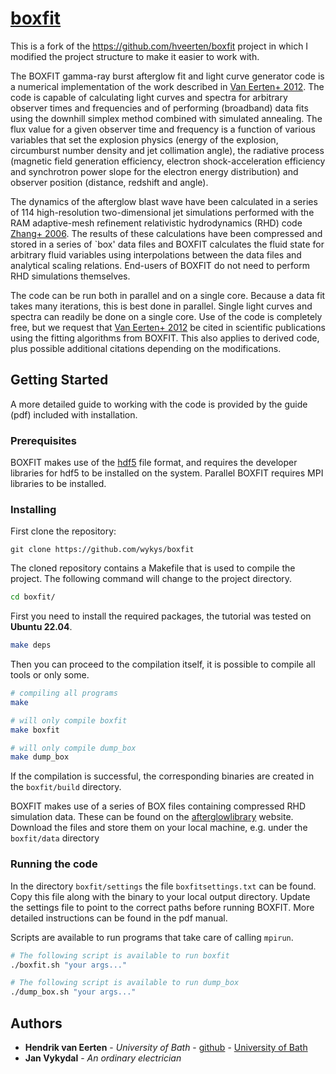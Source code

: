 # [boxfit](https://github.com/wykys/boxfit)

This is a fork of the https://github.com/hveerten/boxfit project in which I modified the project structure to make it easier to work with.

The BOXFIT gamma-ray burst afterglow fit and light curve generator code is a numerical implementation of the work described in [Van Eerten+ 2012](https://ui.adsabs.harvard.edu/abs/2012ApJ...749...44V/abstract). The code is capable of calculating light curves and spectra for arbitrary observer times and frequencies and of performing (broadband) data fits using the downhill simplex method combined with simulated annealing. The flux value for a given observer time and frequency is a function of various variables that set the explosion physics (energy of the explosion, circumburst number density and jet collimation angle), the radiative process (magnetic field generation efficiency, electron shock-acceleration efficiency and synchrotron power slope for the electron energy distribution) and observer position (distance, redshift and angle).

The dynamics of the afterglow blast wave have been calculated in a series of 114 high-resolution two-dimensional jet simulations performed with the RAM adaptive-mesh refinement relativistic hydrodynamics (RHD) code [Zhang+ 2006](https://ui.adsabs.harvard.edu/abs/2006ApJS..164..255Z/abstract). The results of these calculations have been compressed and stored in a series of `box' data files and BOXFIT calculates the fluid state for arbitrary fluid variables using interpolations between the data files and analytical scaling relations. End-users of BOXFIT do not need to perform RHD simulations themselves.

The code can be run both in parallel and on a single core. Because a data fit takes many iterations, this is best done in parallel. Single light curves and spectra can readily be done on a single core. Use of the code is completely free, but we request that [Van Eerten+ 2012](https://ui.adsabs.harvard.edu/abs/2012ApJ...749...44V/abstract) be cited in scientific publications using the fitting algorithms from BOXFIT. This also applies to derived code, plus possible additional citations depending on the modifications.

## Getting Started

A more detailed guide to working with the code is provided by the guide (pdf) included with installation.

### Prerequisites

BOXFIT makes use of the [hdf5](https://www.hdfgroup.org/solutions/hdf5/) file format, and requires the developer libraries for hdf5 to be installed on the system. Parallel BOXFIT requires MPI libraries to be installed.

### Installing

First clone the repository:

```
git clone https://github.com/wykys/boxfit
```

The cloned repository contains a Makefile that is used to compile the project. The following command will change to the project directory.

```bash
cd boxfit/
```

First you need to install the required packages, the tutorial was tested on __Ubuntu 22.04__.

```bash
make deps
```

Then you can proceed to the compilation itself, it is possible to compile all tools or only some.

```bash
# compiling all programs
make

# will only compile boxfit
make boxfit

# will only compile dump_box
make dump_box
```

If the compilation is successful, the corresponding binaries are created in the `boxfit/build` directory.

BOXFIT makes use of a series of BOX files containing compressed RHD simulation data. These can be found on the [afterglowlibrary](https://cosmo.nyu.edu/afterglowlibrary/boxfit2011.html) website. Download the files and store them on your local machine, e.g. under the `boxfit/data` directory

### Running the code

In the directory `boxfit/settings` the file `boxfitsettings.txt` can be found. Copy this file along with the binary to your local output directory. Update the settings file to point to the correct paths before running BOXFIT. More detailed instructions can be found in the pdf manual.

Scripts are available to run programs that take care of calling `mpirun`.

```bash
# The following script is available to run boxfit
./boxfit.sh "your args..."

# The following script is available to run dump_box
./dump_box.sh "your args..."
```

## Authors

* __Hendrik van Eerten__ - _University of Bath_ - [github](https://github.com/hveerten) - [University of Bath](https://researchportal.bath.ac.uk/en/persons/hendrik-van-eerten)
* __Jan Vykydal__ - _An ordinary electrician_

